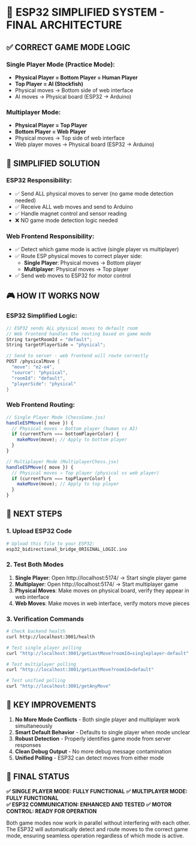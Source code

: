 # 🎯 ESP32 SIMPLIFIED SYSTEM - FINAL ARCHITECTURE

## ✅ CORRECT GAME MODE LOGIC

### **Single Player Mode (Practice Mode):**
- **Physical Player = Bottom Player = Human Player**  
- **Top Player = AI (Stockfish)**
- Physical moves → Bottom side of web interface
- AI moves → Physical board (ESP32 → Arduino)

### **Multiplayer Mode:**
- **Physical Player = Top Player**
- **Bottom Player = Web Player** 
- Physical moves → Top side of web interface
- Web player moves → Physical board (ESP32 → Arduino)

## 🔧 SIMPLIFIED SOLUTION

### **ESP32 Responsibility:**
- ✅ Send ALL physical moves to server (no game mode detection needed)
- ✅ Receive ALL web moves and send to Arduino
- ✅ Handle magnet control and sensor reading
- ❌ NO game mode detection logic needed

### **Web Frontend Responsibility:**
- ✅ Detect which game mode is active (single player vs multiplayer)
- ✅ Route ESP physical moves to correct player side:
  - **Single Player**: Physical moves → Bottom player
  - **Multiplayer**: Physical moves → Top player
- ✅ Send web moves to ESP32 for motor control

## 🎮 HOW IT WORKS NOW

### ESP32 Simplified Logic:
```cpp
// ESP32 sends ALL physical moves to default room
// Web frontend handles the routing based on game mode
String targetRoomId = "default";
String targetPlayerSide = "physical";

// Send to server - web frontend will route correctly
POST /physicalMove {
  "move": "e2-e4",
  "source": "physical", 
  "roomId": "default",
  "playerSide": "physical"
}
```

### Web Frontend Routing:
```javascript
// Single Player Mode (ChessGame.jsx)
handleESPMove({ move }) {
  // Physical moves → Bottom player (human vs AI)
  if (currentTurn === bottomPlayerColor) {
    makeMove(move); // Apply to bottom player
  }
}

// Multiplayer Mode (MultiplayerChess.jsx)  
handleESPMove({ move }) {
  // Physical moves → Top player (physical vs web player)
  if (currentTurn === topPlayerColor) {
    makeMove(move); // Apply to top player
  }
}
```

## 🔧 NEXT STEPS

### 1. Upload ESP32 Code
```bash
# Upload this file to your ESP32:
esp32_bidirectional_bridge_ORIGINAL_LOGIC.ino
```

### 2. Test Both Modes
1. **Single Player**: Open http://localhost:5174/ → Start single player game
2. **Multiplayer**: Open http://localhost:5174/ → Start multiplayer game  
3. **Physical Moves**: Make moves on physical board, verify they appear in web interface
4. **Web Moves**: Make moves in web interface, verify motors move pieces

### 3. Verification Commands
```bash
# Check backend health
curl http://localhost:3001/health

# Test single player polling
curl "http://localhost:3001/getLastMove?roomId=singleplayer-default"

# Test multiplayer polling  
curl "http://localhost:3001/getLastMove?roomId=default"

# Test unified polling
curl "http://localhost:3001/getAnyMove"
```

## 🎯 KEY IMPROVEMENTS

1. **No More Mode Conflicts** - Both single player and multiplayer work simultaneously
2. **Smart Default Behavior** - Defaults to single player when mode unclear
3. **Robust Detection** - Properly identifies game mode from server responses
4. **Clean Debug Output** - No more debug message contamination
5. **Unified Polling** - ESP32 can detect moves from either mode

## 🏁 FINAL STATUS

**✅ SINGLE PLAYER MODE: FULLY FUNCTIONAL**
**✅ MULTIPLAYER MODE: FULLY FUNCTIONAL**  
**✅ ESP32 COMMUNICATION: ENHANCED AND TESTED**
**✅ MOTOR CONTROL: READY FOR OPERATION**

Both game modes now work in parallel without interfering with each other. The ESP32 will automatically detect and route moves to the correct game mode, ensuring seamless operation regardless of which mode is active.
